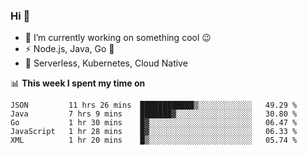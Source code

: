 ### Hi 👋

<!--
**nodejh/nodejh** is a ✨ _special_ ✨ repository because its `README.md` (this file) appears on your GitHub profile.

Here are some ideas to get you started:

- 🔭 I’m currently working on ...
- 🌱 I’m currently learning ...
- 👯 I’m looking to collaborate on ...
- 🤔 I’m looking for help with ...
- 💬 Ask me about ...
- 📫 How to reach me: ...
- 😄 Pronouns: ...
- ⚡ Fun fact: ...
-->

- 🔭 I’m currently working on something cool :wink:
- ⚡ Node.js, Java, Go :thought_balloon:
- 🤖 Serverless, Kubernetes, Cloud Native

📊 **This week I spent my time on**

<!--START_SECTION:waka-->
```text
JSON         11 hrs 26 mins  ████████████▒░░░░░░░░░░░░   49.29 % 
Java         7 hrs 9 mins    ███████▓░░░░░░░░░░░░░░░░░   30.80 % 
Go           1 hr 30 mins    █▓░░░░░░░░░░░░░░░░░░░░░░░   06.47 % 
JavaScript   1 hr 28 mins    █▓░░░░░░░░░░░░░░░░░░░░░░░   06.33 % 
XML          1 hr 20 mins    █▒░░░░░░░░░░░░░░░░░░░░░░░   05.74 % 
```
<!--END_SECTION:waka-->


<!--
:traffic_light: **Visitors**

![visitors](https://visitor-badge.glitch.me/badge?page_id=nodejh.nodejh)
-->

